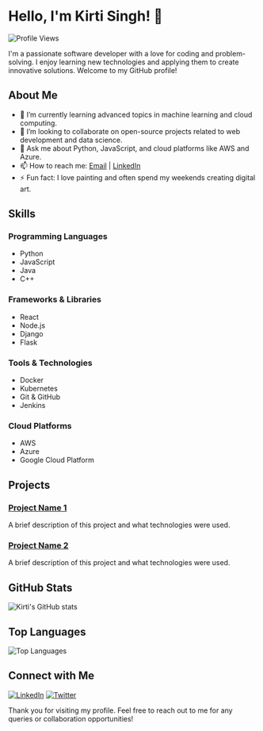 # Hello, I'm Kirti Singh! 👋

![Profile Views](https://komarev.com/ghpvc/?username=kirtisingh05&style=flat-square)

I'm a passionate software developer with a love for coding and problem-solving. I enjoy learning new technologies and applying them to create innovative solutions. Welcome to my GitHub profile!

## About Me

- 🌱 I’m currently learning advanced topics in machine learning and cloud computing.
- 👯 I’m looking to collaborate on open-source projects related to web development and data science.
- 💬 Ask me about Python, JavaScript, and cloud platforms like AWS and Azure.
- 📫 How to reach me: [Email](mailto:kirtisingh05@example.com) | [LinkedIn](https://www.linkedin.com/in/kirtisingh05)
- ⚡ Fun fact: I love painting and often spend my weekends creating digital art.

## Skills

### Programming Languages
- Python
- JavaScript
- Java
- C++

### Frameworks & Libraries
- React
- Node.js
- Django
- Flask

### Tools & Technologies
- Docker
- Kubernetes
- Git & GitHub
- Jenkins

### Cloud Platforms
- AWS
- Azure
- Google Cloud Platform

## Projects

### [Project Name 1](https://github.com/kirtisingh05/project-name-1)
A brief description of this project and what technologies were used.

### [Project Name 2](https://github.com/kirtisingh05/project-name-2)
A brief description of this project and what technologies were used.

## GitHub Stats

![Kirti's GitHub stats](https://github-readme-stats.vercel.app/api?username=kirtisingh05&show_icons=true&theme=radical)

## Top Languages

![Top Languages](https://github-readme-stats.vercel.app/api/top-langs/?username=kirtisingh05&layout=compact&theme=radical)

## Connect with Me

[![LinkedIn](https://img.shields.io/badge/LinkedIn-blue?style=for-the-badge&logo=linkedin)](https://www.linkedin.com/in/kirtisingh05)
[![Twitter](https://img.shields.io/badge/Twitter-blue?style=for-the-badge&logo=twitter)](https://twitter.com/kirtisingh05)

Thank you for visiting my profile. Feel free to reach out to me for any queries or collaboration opportunities!
